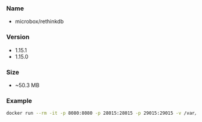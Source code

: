 ### Name

 - microbox/rethinkdb

### Version

- 1.15.1
- 1.15.0

### Size

-  ~50.3 MB

### Example

```bash
docker run --rm -it -p 8080:8080 -p 28015:28015 -p 29015:29015 -v /var/rethinkdb/:/data microbox/rethinkdb:latest
```